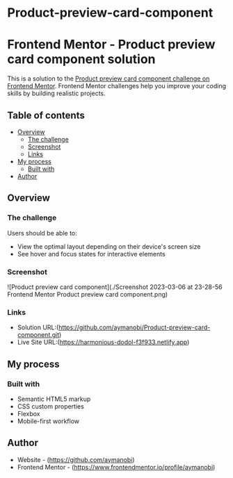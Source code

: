 # Product-preview-card-component

# Frontend Mentor - Product preview card component solution

This is a solution to the [Product preview card component challenge on Frontend Mentor](https://www.frontendmentor.io/challenges/product-preview-card-component-GO7UmttRfa). Frontend Mentor challenges help you improve your coding skills by building realistic projects. 

## Table of contents

- [Overview](#overview)
  - [The challenge](#the-challenge)
  - [Screenshot](#screenshot)
  - [Links](#links)
- [My process](#my-process)
  - [Built with](#built-with)
- [Author](#author)



## Overview

### The challenge

Users should be able to:

- View the optimal layout depending on their device's screen size
- See hover and focus states for interactive elements

### Screenshot

![Product preview card component](./Screenshot 2023-03-06 at 23-28-56 Frontend Mentor Product preview card component.png)


### Links

- Solution URL:(https://github.com/aymanobi/Product-preview-card-component.git)
- Live Site URL:(https://harmonious-dodol-f3f933.netlify.app)

## My process

### Built with

- Semantic HTML5 markup
- CSS custom properties
- Flexbox
- Mobile-first workflow


## Author

- Website - (https://github.com/aymanobi)
- Frontend Mentor - (https://www.frontendmentor.io/profile/aymanobi)
